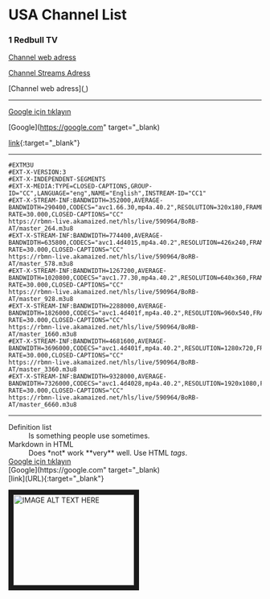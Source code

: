 # USA Channel List

### 1 Redbull TV
[Channel web adress](https://www.redbull.com/int-en/channels/best-of-red-bull-stream)
  
[Channel Streams Adress](https://rbmn-live.akamaized.net/hls/live/590964/BoRB-AT/master.m3u8)


[Channel web adress](<a href="http://example.com/" target="_blank"> </a>)

----

<a href='https://google.com' target='_blank' rel='noopener'>Google için tıklayın</a>

[Google](https://google.com" target="_blank)

[link](URL){:target="_blank"}

------

```m3u8
#EXTM3U
#EXT-X-VERSION:3
#EXT-X-INDEPENDENT-SEGMENTS
#EXT-X-MEDIA:TYPE=CLOSED-CAPTIONS,GROUP-ID="CC",LANGUAGE="eng",NAME="English",INSTREAM-ID="CC1"
#EXT-X-STREAM-INF:BANDWIDTH=352000,AVERAGE-BANDWIDTH=290400,CODECS="avc1.66.30,mp4a.40.2",RESOLUTION=320x180,FRAME-RATE=30.000,CLOSED-CAPTIONS="CC"
https://rbmn-live.akamaized.net/hls/live/590964/BoRB-AT/master_264.m3u8
#EXT-X-STREAM-INF:BANDWIDTH=774400,AVERAGE-BANDWIDTH=635800,CODECS="avc1.4d4015,mp4a.40.2",RESOLUTION=426x240,FRAME-RATE=30.000,CLOSED-CAPTIONS="CC"
https://rbmn-live.akamaized.net/hls/live/590964/BoRB-AT/master_578.m3u8
#EXT-X-STREAM-INF:BANDWIDTH=1267200,AVERAGE-BANDWIDTH=1020800,CODECS="avc1.77.30,mp4a.40.2",RESOLUTION=640x360,FRAME-RATE=30.000,CLOSED-CAPTIONS="CC"
https://rbmn-live.akamaized.net/hls/live/590964/BoRB-AT/master_928.m3u8
#EXT-X-STREAM-INF:BANDWIDTH=2288000,AVERAGE-BANDWIDTH=1826000,CODECS="avc1.4d401f,mp4a.40.2",RESOLUTION=960x540,FRAME-RATE=30.000,CLOSED-CAPTIONS="CC"
https://rbmn-live.akamaized.net/hls/live/590964/BoRB-AT/master_1660.m3u8
#EXT-X-STREAM-INF:BANDWIDTH=4681600,AVERAGE-BANDWIDTH=3696000,CODECS="avc1.4d401f,mp4a.40.2",RESOLUTION=1280x720,FRAME-RATE=30.000,CLOSED-CAPTIONS="CC"
https://rbmn-live.akamaized.net/hls/live/590964/BoRB-AT/master_3360.m3u8
#EXT-X-STREAM-INF:BANDWIDTH=9328000,AVERAGE-BANDWIDTH=7326000,CODECS="avc1.4d4028,mp4a.40.2",RESOLUTION=1920x1080,FRAME-RATE=30.000,CLOSED-CAPTIONS="CC"
https://rbmn-live.akamaized.net/hls/live/590964/BoRB-AT/master_6660.m3u8

```

------

<dl>
  <dt>Definition list</dt>
  <dd>Is something people use sometimes.</dd>

  <dt>Markdown in HTML</dt>
  <dd>Does *not* work **very** well. Use HTML <em>tags</em>.</dd>
  
  <dt><a href='https://google.com' target='_blank' rel='noopener'>Google için tıklayın</a>

  <dt>[Google](https://google.com" target="_blank)

  <dt>[link](URL){:target="_blank"}
</dl>

  
  <a href="http://www.youtube.com/watch?feature=player_embedded&v=YOUTUBE_VIDEO_ID_HERE
" target="_blank"><img src="http://img.youtube.com/vi/YOUTUBE_VIDEO_ID_HERE/0.jpg" 
alt="IMAGE ALT TEXT HERE" width="240" height="180" border="10" /></a>
